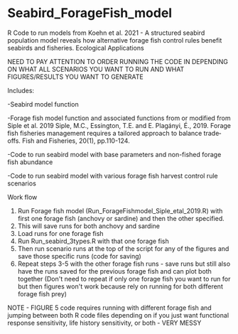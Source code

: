 # Seabird_ForageFish_model
R Code to run models from Koehn et al. 2021 - A structured seabird population model reveals how alternative forage fish control rules benefit seabirds and fisheries. Ecological Applications

NEED TO PAY ATTENTION TO ORDER RUNNING THE CODE IN DEPENDING ON WHAT ALL SCENARIOS YOU WANT TO RUN AND WHAT FIGURES/RESULTS YOU WANT TO GENERATE

Includes:

-Seabird model function

-Forage fish model function and associated functions from or modified from Siple et al. 2019 
Siple, M.C., Essington, T.E. and E. Plagányi, É., 2019. Forage fish fisheries management requires a tailored approach to balance trade‐offs. Fish and Fisheries, 20(1), pp.110-124.

-Code to run seabird model with base parameters and non-fished forage fish abundance

-Code to run seabird model with various forage fish harvest control rule scenarios

Work flow
1. Run Forage fish model (Run_ForageFishmodel_Siple_etal_2019.R) with first one forage fish (anchovy or sardine) and then the other specified. 
2. This will save runs for both anchovy and sardine
3. Load runs for one forage fish 
4. Run Run_seabird_3types.R with that one forage fish
5. Then run scenario runs at the top of the script for any of the figures and save those specific runs (code for saving)
6. Repeat steps 3-5 with the other forage fish runs - save runs but still also have the runs saved for the previous forage fish and can plot both together
(Don't need to repeat if only one forage fish you want to run for but then figures won't work because rely on running for both different forage fish prey)


NOTE - FIGURE 5 code requires running with different forage fish and jumping between both R code files depending on if you just want functional response sensitivity,
life history sensitivity, or both - VERY MESSY
